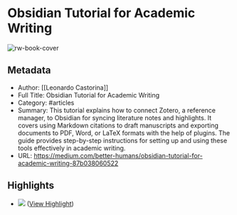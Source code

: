 # Obsidian Tutorial for Academic Writing

![rw-book-cover](https://miro.medium.com/v2/resize:fit:1200/1*tgvnP1YoKlW_GrRzyfK0yA.png)

## Metadata
- Author: [[Leonardo Castorina]]
- Full Title: Obsidian Tutorial for Academic Writing
- Category: #articles
- Summary: This tutorial explains how to connect Zotero, a reference manager, to Obsidian for syncing literature notes and highlights. It covers using Markdown citations to draft manuscripts and exporting documents to PDF, Word, or LaTeX formats with the help of plugins. The guide provides step-by-step instructions for setting up and using these tools effectively in academic writing.
- URL: https://medium.com/better-humans/obsidian-tutorial-for-academic-writing-87b038060522

## Highlights
- ![](https://miro.medium.com/v2/resize:fit:700/1*e9x6_4vgb2XkbLiqYUSE2Q.png) ([View Highlight](https://read.readwise.io/read/01jsfgk44hdp0gymz6mmt33fym))
